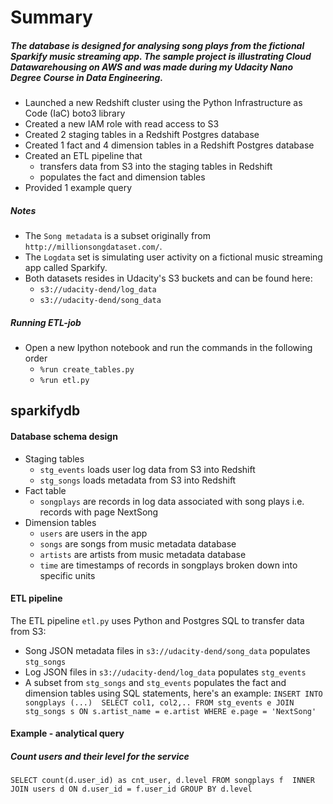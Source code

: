 # Summary 
##### The database is designed for analysing song plays from the fictional Sparkify music streaming app. The sample project is illustrating Cloud Datawarehousing on AWS and was made during my Udacity Nano Degree Course in Data Engineering.

- Launched a new Redshift cluster using the Python Infrastructure as Code (IaC) boto3 library
- Created a new IAM role with read access to S3
- Created 2 staging tables in a Redshift Postgres database
- Created 1 fact and 4 dimension tables in a Redshift Postgres database
- Created an ETL pipeline that 
    - transfers data from S3 into the staging tables in Redshift
    - populates the fact and dimension tables
- Provided 1 example query

##### Notes
- The `Song metadata` is a subset originally from `http://millionsongdataset.com/`.
- The `Logdata` set is simulating user activity on a fictional music streaming app called Sparkify.
- Both datasets resides in Udacity's S3 buckets and can be found here:
    - `s3://udacity-dend/log_data`
    - `s3://udacity-dend/song_data`

##### Running ETL-job
- Open a new Ipython notebook and run the commands in the following order
    - `%run create_tables.py`
    - `%run etl.py`

## sparkifydb

#### Database schema design
- Staging tables
    - `stg_events` loads user log data from S3 into Redshift
    - `stg_songs` loads metadata from S3 into Redshift
- Fact table 
    - `songplays` are records in log data associated with song plays i.e. records with page NextSong
- Dimension tables
    - `users` are users in the app
    - `songs`  are songs from music metadata database
    - `artists` are artists from music metadata database
    - `time` are timestamps of records in songplays broken down into specific units
    
#### ETL pipeline
The ETL pipeline `etl.py` uses Python and Postgres SQL to transfer data from S3:
- Song JSON metadata files in `s3://udacity-dend/song_data` populates `stg_songs`
- Log JSON files in `s3://udacity-dend/log_data` populates `stg_events`
- A subset from `stg_songs` and `stg_events` populates the fact and dimension tables using SQL statements, here's an example:
`INSERT INTO songplays (...) 
SELECT col1, col2,..
FROM stg_events e
JOIN stg_songs s ON s.artist_name = e.artist
WHERE e.page = 'NextSong'`

#### Example - analytical query
##### Count users and their level for the service
`SELECT count(d.user_id) as cnt_user, d.level
 FROM songplays f 
 INNER JOIN users d ON d.user_id = f.user_id
 GROUP BY d.level`